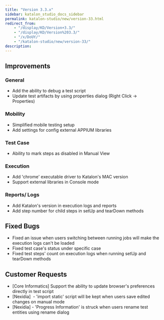 ```yaml
---
title: "Version 3.3.x"
sidebar: katalon_studio_docs_sidebar
permalink: katalon-studio/new/version-33.html
redirect_from:
    - "/display/KD/Version+3.3/"
    - "/display/KD/Version%203.3/"
    - "/x/DoUY/"
    - "/katalon-studio/new/version-33/"
description:
---
```

Improvements
------------

### General

*   Add the ability to debug a test script
*   Update test artifacts by using properties dialog (Right Click -> Properties)

### Mobility

*   Simplified mobile testing setup
*   Add settings for config external APPIUM libraries

### Test Case

*   Ability to mark steps as disabled in Manual View

### Execution

*   Add 'chrome' executable driver to Katalon's MAC version
*   Support external libraries in Console mode

### Reports/ Logs

*   Add Katalon's version in execution logs and reports
*   Add step number for child steps in setUp and tearDown methods

Fixed Bugs
----------

*   Fixed an issue when users switching between running jobs will make the execution logs can't be loaded
*   Fixed test case's status under specific case
*   Fixed test steps' count on execution logs when running setUp and tearDown methods

Customer Requests
-----------------

*   \[Core Informatics\] Support the ability to update browser's preferences directly in test script
*   \[Nexidia\]  - 'import static' script will be kept when users save edited changes on manual mode
*   \[Nexidia\] - 'Progress Information' is struck when users rename test entities using rename dialog